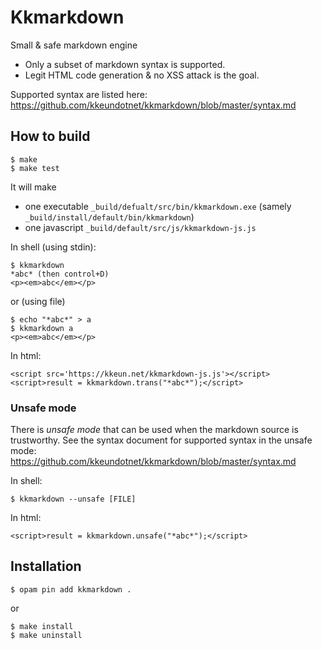 Kkmarkdown
======

Small & safe markdown engine

* Only a subset of markdown syntax is supported.
* Legit HTML code generation & no XSS attack is the goal.

Supported syntax are listed here:  
<https://github.com/kkeundotnet/kkmarkdown/blob/master/syntax.md>

How to build
---

```
$ make
$ make test
```

It will make

* one executable `_build/defualt/src/bin/kkmarkdown.exe` (samely
  `_build/install/default/bin/kkmarkdown`)
* one javascript `_build/default/src/js/kkmarkdown-js.js`

In shell (using stdin):

```
$ kkmarkdown
*abc* (then control+D)
<p><em>abc</em></p>
```

or (using file)

```
$ echo "*abc*" > a
$ kkmarkdown a
<p><em>abc</em></p>
```

In html:

```
<script src='https://kkeun.net/kkmarkdown-js.js'></script>
<script>result = kkmarkdown.trans("*abc*");</script>
```

### Unsafe mode

There is *unsafe mode* that can be used when the markdown source is
trustworthy.  See the syntax document for supported syntax in the
unsafe mode:  
<https://github.com/kkeundotnet/kkmarkdown/blob/master/syntax.md>

In shell:

```
$ kkmarkdown --unsafe [FILE]
```

In html:

```
<script>result = kkmarkdown.unsafe("*abc*");</script>
```

Installation
---

```
$ opam pin add kkmarkdown .
```

or

```
$ make install
$ make uninstall
```
